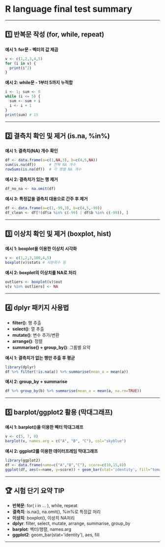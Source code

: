 # R language final test summary

---

## 1️⃣ 반복문 작성 (for, while, repeat)

**예시 1: for문 - 벡터의 값 제곱**
```r
v <- c(1,2,3,4,5)
for (i in v) {
  print(i^2)
}
```

**예시 2: while문 - 1부터 5까지 누적합**
```r
i <- 1; sum <- 0
while (i <= 5) {
  sum <- sum + i
  i <- i + 1
}
print(sum) # 15
```

---

## 2️⃣ 결측치 확인 및 제거 (is.na, %in%)

**예시 1: 결측치(NA) 개수 확인**
```r
df <- data.frame(a=c(1,NA,3), b=c(4,5,NA))
sum(is.na(df))      # 전체 NA 개수
rowSums(is.na(df))  # 각 행별 NA 개수
```

**예시 2: 결측치가 있는 행 제거**
```r
df_no_na <- na.omit(df)
```

**예시 3: 특정값을 결측치 대용으로 간주 후 제거**
```r
df <- data.frame(a=c(1,-99,3), b=c(4,5,-99))
df_clean <- df[!(df$a %in% c(-99) | df$b %in% c(-99)), ]
```

---

## 3️⃣ 이상치 확인 및 제거 (boxplot, hist)

**예시 1: boxplot을 이용한 이상치 시각화**
```r
v <- c(1,2,3,100,4,5)
boxplot(v)$stats # 사분위수 등
```

**예시 2: boxplot의 이상치를 NA로 처리**
```r
outliers <- boxplot(v)$out
v[v %in% outliers] <- NA
```

---

## 4️⃣ dplyr 패키지 사용법

- **filter()**: 행 추출
- **select()**: 열 추출
- **mutate()**: 변수 추가/변환
- **arrange()**: 정렬
- **summarise() + group_by()**: 그룹별 요약

**예시 1: 결측치가 없는 행만 추출 후 평균**
```r
library(dplyr)
df %>% filter(!is.na(a)) %>% summarise(mean_a = mean(a))
```

**예시 2: group_by + summarise**
```r
df %>% group_by(b) %>% summarise(mean_a = mean(a, na.rm=TRUE))
```

---

## 5️⃣ barplot/ggplot2 활용 (막대그래프)

**예시 1: barplot()을 이용한 벡터 막대그래프**
```r
v <- c(5, 7, 8)
barplot(v, names.arg = c("A", "B", "C"), col="skyblue")
```

**예시 2: ggplot2를 이용한 데이터프레임 막대그래프**
```r
library(ggplot2)
df <- data.frame(name=c("A","B","C"), score=c(10,15,8))
ggplot(df, aes(x=name, y=score)) + geom_bar(stat='identity', fill="tomato")
```

---

## 🏆 시험 단기 요약 TIP

- **반복문**: for( i in ... ), while, repeat
- **결측치**: is.na(), na.omit(), %in%로 특정값 처리
- **이상치**: boxplot(), 이상치 NA처리
- **dplyr**: filter, select, mutate, arrange, summarise, group_by
- **barplot**: 벡터/행렬, names.arg
- **ggplot2**: geom_bar(stat='identity'), aes, fill

---
